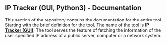 ## IP Tracker (GUI, Python3) - Documentation

This section of the repository contains the documentation for the entire tool. Starting with the brief definition for the tool. The name of the tool is __[IP Tracker (GUI)](https://github.com/wsb-org/ip-tracker-gui-py/)__. The tool serves the feature of fetching the information of the user specified IP address of a public server, computer or a network system.

<!-- Further more information will be added to this documentation section in near time. -->